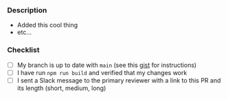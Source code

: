 ### Description

<!-- Briefly describe the changes you made in this PR -->

- Added this cool thing
- etc...

### Checklist

<!-- Check these boxes before asking for reviewers on your PR -->

- [ ] My branch is up to date with `main` (see this [gist](https://gist.github.com/CBell045/3eba81fe575b99ef2ce4f28d0cda35b8) for instructions)
- [ ] I have run `npm run build` and verified that my changes work
- [ ] I sent a Slack message to the primary reviewer with a link to this PR and its length (short, medium, long)
